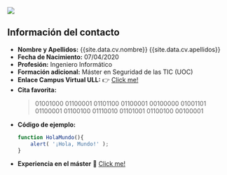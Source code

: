 

[![](https://secure.webtoolhub.com/static/resources/icons/set56/ed85b9d.png)](https://campusdoctoradoyposgrado.ull.es/user/profile.php?id=33910)


## Información del contacto
* **Nombre y Apellidos:** {{site.data.cv.nombre}} {{site.data.cv.apellidos}}
* **Fecha de Nacimiento:** 07/04/2020
* **Profesión:** Ingeniero Informático
* **Formación adicional:** Máster en Seguridad de las TIC (UOC)
* **Enlace Campus Virtual ULL:** :point_right: [Click me!](https://campusdoctoradoyposgrado.ull.es/user/profile.php?id=33910)
* **Cita favorita:** 
  > 01001000 01100001 01101100 01100001 00100000 01001101 01100001 01100100 01110010 01101001 01100100 00100001
* **Código de ejemplo:**
   ```javascript
   function HolaMundo(){
       alert( '¡Hola, Mundo!' );
   }
   ```
* **Experiencia en el máster** :blue_book: [Click me!](./master.md)